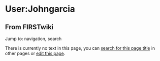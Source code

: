 # User:Johngarcia

## From FIRSTwiki

Jump to: navigation, search

There is currently no text in this page, you can [search for this page title](Special:Search/Johngarcia "Special:Search/Johngarcia") in other pages or [edit this page](http://www.firstwiki.net/index.php?title=User:Johngarcia&action=edit "http://www.firstwiki.net/index.php?title=User:Johngarcia&action=edit").
